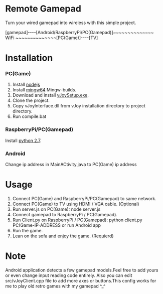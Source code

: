 # Remote Gamepad

Turn your wired gamepad into wireless with this simple project.

[gamepad]----[Android/RaspberryPi/PC(Gamepad)]~~~~~~~~~~~~~~ WiFi ~~~~~~~~~~~~~~[PC(Game)]----[TV]

# Installation

### PC(Game)
1. Install [nodejs](https://nodejs.org/en/)
2. Install [mingw64](http://mingw-w64.org/doku.php/download) Mingw-builds.
3. Download and install [vJoySetup.exe](https://sourceforge.net/projects/vjoystick/files/).
4. Clone the project.
5. Copy vJoyInterface.dll from vJoy installation directory to project directory.
6. Run compile.bat

### RaspberryPi/PC(Gamepad)
Install [python 2.7](https://www.python.org/).

### Android
Change ip address in MainACtivity.java to PC(Game) ip address

# Usage
1. Connect PC(Game) and RaspberryPi/PC(Gamepad) to same network.
2. Connect PC(Game) to TV using HDMI / VGA cable. (Optional)
3. Run server.js on PC(Game): node server.js
4. Connect gamepad to RaspberryPi / PC(Gamepad).
5. Run Client.py on RaspberryPi / PC(Gamepad): python client.py PC(Game-IP-ADDRESS or run Android app
6. Run the game.
7. Lean on the sofa and enjoy the game. (Requierd)

# Note
Android application detects a few gamepad models.Feel free to add yours or even change input reading code entirely.
Also you can edit src/vJoyClient.cpp file to add more axes or buttons.This config works for me to play old retro games with my gamepad ^_^
